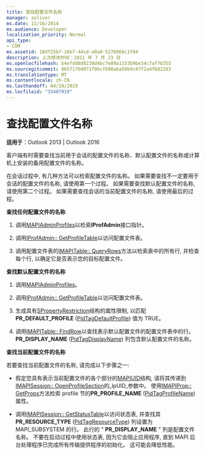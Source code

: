 ```yaml
---
title: 查找配置文件名称
manager: soliver
ms.date: 11/16/2014
ms.audience: Developer
localization_priority: Normal
api_type:
- COM
ms.assetid: 18df25b7-16b7-44cd-a9a0-5276966c1fd4
description: 上次修改时间：2011 年 7 月 23 日
ms.openlocfilehash: b4efdd8d8238d4bc7e89a1153b9be34c7af76355
ms.sourcegitcommit: 8657170d071f9bcf680aba50b9c07f2a4fb82283
ms.translationtype: MT
ms.contentlocale: zh-CN
ms.lasthandoff: 04/28/2019
ms.locfileid: "33407919"
---
```

# <a name="finding-a-profile-name"></a>查找配置文件名称

  
  
**适用于**：Outlook 2013 | Outlook 2016 
  
客户端有时需要查找当前用于会话的配置文件的名称、默认配置文件的名称或计算机上安装的备用配置文件的名称。
  
在会话过程中, 有几种方法可以检索配置文件的名称。 如果需要查找不一定要用于会话的配置文件的名称, 请使用第一个过程。 如果需要查找默认配置文件的名称, 请使用第二个过程。 如果需要查找会话的当前配置文件的名称, 请使用最后的过程。 
  
 **查找任何配置文件的名称**
  
1. 调用[MAPIAdminProfiles](mapiadminprofiles.md)以检索**IProfAdmin**接口指针。 
    
2. 调用[IProfAdmin:: GetProfileTable](iprofadmin-getprofiletable.md)以访问配置文件表。 
    
3. 调用配置文件表的[IMAPITable:: QueryRows](imapitable-queryrows.md)方法以检索表中的所有行, 并检查每个行, 以确定它是否表示您的目标配置文件。 
    
 **查找默认配置文件的名称**
  
1. 调用[MAPIAdminProfiles](mapiadminprofiles.md)。
    
2. 调用[IProfAdmin:: GetProfileTable](iprofadmin-getprofiletable.md)以访问配置文件表。 
    
3. 生成具有[SPropertyRestriction](spropertyrestriction.md)结构的属性限制, 以匹配**PR_DEFAULT_PROFILE** ([PidTagDefaultProfile](pidtagdefaultprofile-canonical-property.md)) 值为 TRUE。
    
4. 调用[IMAPITable:: FindRow](imapitable-findrow.md)以查找表示默认配置文件的配置文件表中的行。 **PR_DISPLAY_NAME** ([PidTagDisplayName](pidtagdisplayname-canonical-property.md)) 列包含默认配置文件的名称。
    
 **查找当前配置文件的名称**
  
若要查找当前配置文件的名称, 请完成以下步骤之一:
  
- 假定您具有表示当前配置文件的各个部分的[MAPIUID](mapiuid.md)结构, 请将其传递到[IMAPISession:: OpenProfileSection](imapisession-openprofilesection.md)的_lpUID_参数中。 使用[IMAPIProp:: GetProps](imapiprop-getprops.md)方法检索 profile 节的**PR_PROFILE_NAME** ([PidTagProfileName](pidtagprofilename-canonical-property.md)) 属性。 
    
- 调用[IMAPISession:: GetStatusTable](imapisession-getstatustable.md)以访问状态表, 并查找其**PR_RESOURCE_TYPE** ([PidTagResourceType](pidtagresourcetype-canonical-property.md)) 列设置为 MAPI_SUBSYSTEM 的行。 此行的 " **PR_DISPLAY_NAME** " 列是配置文件名称。 不要在启动过程中使用状态表, 因为它会阻止应用程序, 直到 MAPI 后台处理程序已完成所有传输提供程序的初始化。 这可能会降低性能。 
    


